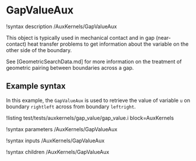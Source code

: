 # GapValueAux

!syntax description /AuxKernels/GapValueAux

This object is typically used in mechanical contact and in gap
(near-contact) heat transfer problems to get information about the
variable on the other side of the boundary.

See [GeometricSearchData.md] for more information on the treatment of
geometric pairing between boundaries across a gap.

## Example syntax

In this example, the `GapValueAux` is used to retrieve the value of variable `u` on
boundary `rightleft` across from boundary `leftright`.

!listing test/tests/auxkernels/gap_value/gap_value.i block=AuxKernels

!syntax parameters /AuxKernels/GapValueAux

!syntax inputs /AuxKernels/GapValueAux

!syntax children /AuxKernels/GapValueAux
